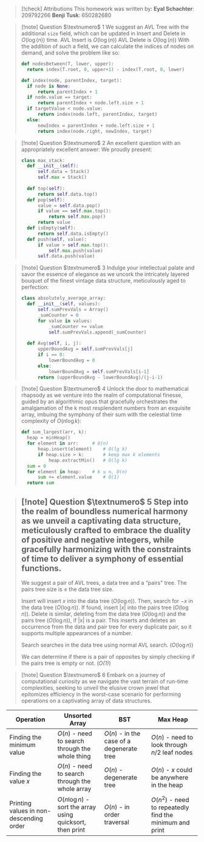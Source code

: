 
> [!check] Attributions
>This homework was written by:
> **Eyal Schachter**: 209792266
> **Benji Tusk**: 650282680


> [!note] Question $\textnumero$ 1
> We suggest an AVL Tree with the additional `size` field, which can be updated in Insert and Delete in $O(\log(n))$ time.
> AVL Insert is $O(\log(n))$
> AVL Delete is $O(\log(n))$
> With the addition of such a field, we can calculate the indices of nodes on demand, and solve the problem like so:
> ```python
> def nodesBetween(T, lower, upper):
> 	return index(T.root, 0, upper+1) - index(T.root, 0, lower)
> 
> def index(node, parentIndex, target):
> 	if node is None:
> 		return parentIndex + 1
> 	if node.value == target:
> 		return parentIndex + node.left.size + 1
> 	if targetValue < node.value:
> 		return index(node.left, parentIndex, target)
> 	else:
> 		newIndex = parentIndex + node.left.size + 1
> 		return index(node.right, newIndex, target)
>```

> [!note] Question $\textnumero$ 2
> An excellent question with an appropriately excellent answer: We proudly present:
> ```python
> class max_stack:
> 	def __init__(self):
> 		self.data = Stack()
> 		self.max = Stack()
> 	
> 	def top(self):
> 		return self.data.top()
> 	def pop(self):
> 		value = self.data.pop()
> 		if value == self.max.top():
> 			return self.max.pop()
> 		return value
> 	def isEmpty(self):
> 		return self.data.isEmpty()
> 	def push(self, value):
> 		if value > self.max.top():
> 			self.max.push(value)
> 		self.data.push(value)
>```

> [!note] Question $\textnumero$ 3
> Indulge your intellectual palate and savor the essence of elegance as we uncork the intricately layered bouquet of the finest vintage data structure, meticulously aged to perfection:
> ```python
> class absolutely_average_array:
> 	def __init__(self, values):
> 		self.sumPrevVals = Array()
> 		_sumCounter = 0
> 		for value in values:
> 			_sumCounter += value
> 			self.sumPrevVals.append(_sumCounter)
> 	
> 	def Avg(self, i, j):
> 		upperBoundAvg = self.sumPrevVals[j]
> 		if i == 0:
> 			lowerBoundAvg = 0
> 		else:
> 			lowerBoundAvg = self.sumPrevVals[i-1]
> 		return (upperBoundAvg - lowerBoundAvg)/(j-i-1)
>```

> [!note] Question $\textnumero$ 4
> Unlock the door to mathematical rhapsody as we venture into the realm of computational finesse, guided by an algorithmic opus that gracefully orchestrates the amalgamation of the k most resplendent numbers from an exquisite array, imbuing the symphony of their sum with the celestial time complexity of $O(n \log k)$:
> ```python
> def sum_largest(arr, k):
> 	heap = minHeap()
> 	for element in arr:		# O(n)
> 		heap.insert(element)	# O(lg k)
> 		if heap.size > k:		# keep max k elements
> 			heap.extractMin()	# O(lg k)
> 	sum = 0
> 	for element in heap:	# k ≤ n, O(n)
> 		sum += element.value	# O(1)
> 	return sum
>```

> [!note] Question $\textnumero$ 5
> Step into the realm of boundless numerical harmony as we unveil a captivating data structure, meticulously crafted to embrace the duality of positive and negative integers, while gracefully harmonizing with the constraints of time to deliver a symphony of essential functions.
> ---
> We suggest a pair of AVL trees, a data tree and a “pairs" tree. The pairs tree size is ≤ the data tree size.
> 
> Insert will insert $x$ into the data tree ${(O(\log n))}$. Then, search for $-x$ in the data tree ${(O(\log n))}$. If found, insert $|x|$ into the pairs tree ${(O(\log n))}$.
> Delete is similar, deleting from the data tree ${(O(\log n))}$ and the pairs tree ${(O(\log n))}$, if |x| is a pair.
> This inserts and deletes an occurrence from the data and pair tree for every duplicate pair, so it supports multiple appearances of a number.
> 
> Search searches in the data tree using normal AVL search. ${(O(\log n))}$
> 
> We can determine if there is a pair of opposites by simply checking if the pairs tree is empty or not. (*O(1)*)
> 

> [!note] Question $\textnumero$ 6
> Embark on a journey of computational curiosity as we navigate the vast terrain of run-time complexities, seeking to unveil the elusive crown jewel that epitomizes efficiency in the worst-case scenario for performing operations on a captivating array of data structures.
> 
| Operation|Unsorted Array|BST|Max Heap|
| ---|---|---|---|
|Finding the minimum value|$O(n)$ - need to search through the whole thing|$O(n)$ - in the case of a degenerate tree|$O(n)$ - need to look through $n/2$ leaf nodes|
|Finding the value $x$|$O(n)$ - need to search through the whole array|$O(n)$ - degenerate tree|$O(n)$ - $x$ could be anywhere in the heap|
|Printing values in non-descending order|$O(n\log n)$ - sort the array using quicksort, then print|$O(n)$ - in order traversal|$O(n^2)$ - need to repeatedly find the minimum and print|


